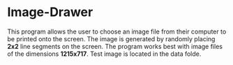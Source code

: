 # Image-Drawer
This program allows the user to choose an image file from their computer to be printed onto the screen. 
The image is generated by randomly placing <strong>2x2</strong> line segments on the screen. 
The program works best with image files of the dimensions <strong>1215x717</strong>. Test image is located in the data folde.
